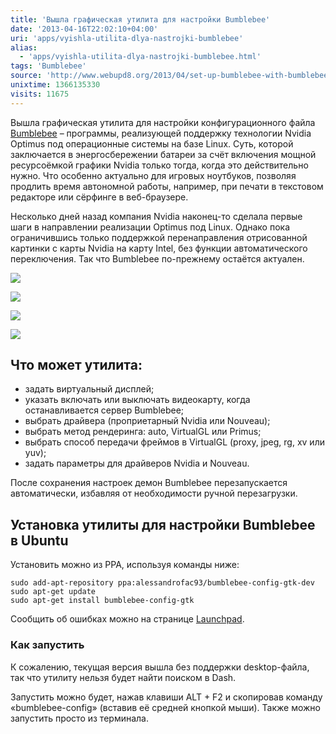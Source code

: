 ```yaml
---
title: 'Вышла графическая утилита для настройки Bumblebee'
date: '2013-04-16T22:02:10+04:00'
uri: 'apps/vyishla-utilita-dlya-nastrojki-bumblebee'
alias: 
  - 'apps/vyishla-utilita-dlya-nastrojki-bumblebee.html'
tags: 'Bumblebee'
source: 'http://www.webupd8.org/2013/04/set-up-bumblebee-with-bumblebee.html'
unixtime: 1366135330
visits: 11675
---
```

Вышла графическая утилита для настройки конфигурационного файла [Bumblebee](apps/bumblebee-3-1) – программы, реализующей поддержку технологии Nvidia Optimus под операционные системы на базе Linux. Суть, которой заключается в энергосбережении батареи за счёт включения мощной ресурсоёмкой графики Nvidia только тогда, когда это действительно нужно. Что особенно актуально для игровых ноутбуков, позволяя продлить время автономной работы, например, при печати в текстовом редакторе или сёрфинге в веб-браузере.

Несколько дней назад компания Nvidia наконец-то сделала первые шаги в направлении реализации Optimus под Linux. Однако пока ограничившись только поддержкой перенаправления отрисованной картинки с карты Nvidia на карту Intel, без функции автоматического переключения. Так что Bumblebee по-прежнему остаётся актуален.

[![](img/2013/04/16/22-00/bumblebee-2-8656041250-o.jpg)](img/2013/04/16/22-00/bumblebee-2-8656041250-o.jpg)

[![](img/2013/04/16/22-00/bumblebee-1-8654937503-o.jpg)](img/2013/04/16/22-00/bumblebee-1-8654937503-o.jpg)

[![](img/2013/04/16/22-00/bumblebee-3-8654937383-o.jpg)](img/2013/04/16/22-00/bumblebee-3-8654937383-o.jpg)

[![](img/2013/04/16/22-00/bumblebee-4-8656041136-o.jpg)](img/2013/04/16/22-00/bumblebee-4-8656041136-o.jpg)

## Что может утилита:

*   задать виртуальный дисплей;
*   указать включать или выключать видеокарту, когда останавливается сервер Bumblebee;
*   выбрать драйвера (проприетарный Nvidia или Nouveau);
*   выбрать метод рендеринга: auto, VirtualGL или Primus;
*   выбрать способ передачи фреймов в VirtualGL (proxy, jpeg, rg, xv или yuv);
*   задать параметры для драйверов Nvidia и Nouveau.

После сохранения настроек демон Bumblebee перезапускается автоматически, избавляя от необходимости ручной перезагрузки.

## Установка утилиты для настройки Bumblebee в Ubuntu

Установить можно из PPA, используя команды ниже:

```
sudo add-apt-repository ppa:alessandrofac93/bumblebee-config-gtk-dev
sudo apt-get update 
sudo apt-get install bumblebee-config-gtk
```

Сообщить об ошибках можно на странице [Launchpad](https://bugs.launchpad.net/bumblebee-config-gtk).

### Как запустить

К сожалению, текущая версия вышла без поддержки desktop-файла, так что утилиту нельзя будет найти поиском в Dash.

Запустить можно будет, нажав клавиши ALT + F2 и скопировав команду «bumblebee-config» (вставив её средней кнопкой мыши). Также можно запустить просто из терминала.

